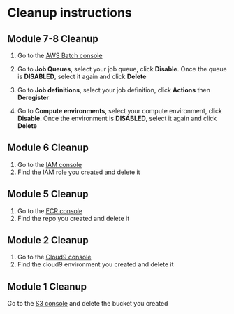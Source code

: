# Cleanup instructions


## Module 7-8 Cleanup

1. Go to the [AWS Batch console](https://ap-southeast-1.console.aws.amazon.com/batch/home?region=ap-southeast-1)

1. Go to **Job Queues**, select your job queue, click **Disable**. Once the queue is **DISABLED**, select it again and click **Delete**

1. Go to **Job definitions**, select your job definition, click **Actions** then **Deregister**

1. Go to **Compute environments**, select your compute environment, click **Disable**. Once the environment is **DISABLED**, select it again and click **Delete**


## Module 6 Cleanup
1. Go to the [IAM console](https://console.aws.amazon.com/iam/home?&state=hashArgs%23#/roles)
1. Find the IAM role you created and delete it


## Module 5 Cleanup

1. Go to the [ECR console](https://ap-southeast-1.console.aws.amazon.com/ecs/home?region=ap-southeast-1#/repositories)
1. Find the repo you created and delete it

## Module 2 Cleanup

1. Go to the [Cloud9 console](https://ap-southeast-1.console.aws.amazon.com/cloud9/home?region=ap-southeast-1#)
1. Find the cloud9 environment you created and delete it


## Module 1 Cleanup

Go to the [S3 console](https://console.aws.amazon.com/s3/home?region=ap-southeast-1) and delete the bucket you created 


